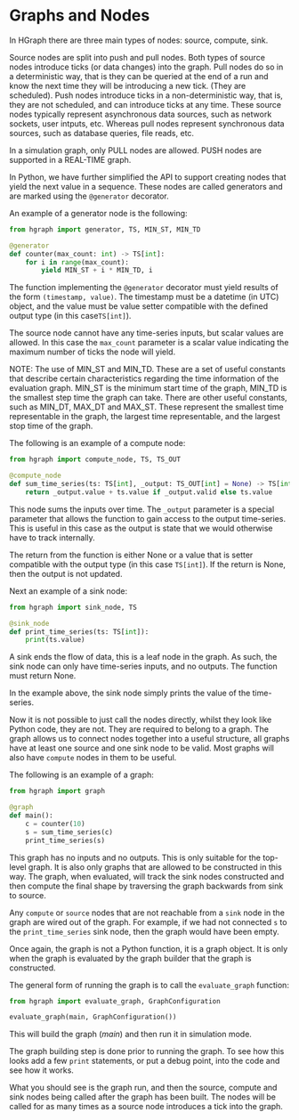 Graphs and Nodes
================

In HGraph there are three main types of nodes: source, compute, sink.

Source nodes are split into push and pull nodes. Both types of source nodes introduce
ticks (or data changes) into the graph. Pull nodes do so in a deterministic way, that
is they can be queried at the end of a run and know the next time they will be 
introducing a new tick. (They are scheduled). Push nodes introduce ticks in a non-deterministic
way, that is, they are not scheduled, and can introduce ticks at any time. These
source nodes typically represent asynchronous data sources, such as network sockets,
user intputs, etc. Whereas pull nodes represent synchronous data sources, such as
database queries, file reads, etc.

In a simulation graph, only PULL nodes are allowed. PUSH nodes are supported in a REAL-TIME
graph.

In Python, we have further simplified the API to support creating nodes that yield the
next value in a sequence. These nodes are called generators and are marked using the
`@generator` decorator.

An example of a generator node is the following:

```python
from hgraph import generator, TS, MIN_ST, MIN_TD

@generator
def counter(max_count: int) -> TS[int]:
    for i in range(max_count):
        yield MIN_ST + i * MIN_TD, i
```

The function implementing the `@generator` decorator must yield results of the form
`(timestamp, value)`. The timestamp must be a datetime (in UTC) object, and the value
must be value setter compatible with the defined output type (in this case``TS[int]``).

The source node cannot have any time-series inputs, but scalar values are allowed.
In this case the `max_count` parameter is a scalar value indicating the maximum number
of ticks the node will yield.

NOTE: The use of MIN_ST and MIN_TD. These are a set of useful constants that describe
certain characteristics regarding the time information of the evaluation graph.
MIN_ST is the minimum start time of the graph, MIN_TD is the smallest step time
the graph can take. There are other useful constants, such as MIN_DT, MAX_DT and MAX_ST.
These represent the smallest time representable in the graph, the largest time
representable, and the largest stop time of the graph.

The following is an example of a compute node:

```python
from hgraph import compute_node, TS, TS_OUT

@compute_node
def sum_time_series(ts: TS[int], _output: TS_OUT[int] = None) -> TS[int]:
    return _output.value + ts.value if _output.valid else ts.value
```

This node sums the inputs over time. The `_output` parameter is a special parameter that
allows the function to gain access to the output time-series. This is useful in this case
as the output is state that we would otherwise have to track internally.

The return from the function is either None or a value that is setter compatible with the
output type (in this case `TS[int]`). If the return is None, then the output is not updated.

Next an example of a sink node:

```python
from hgraph import sink_node, TS

@sink_node
def print_time_series(ts: TS[int]):
    print(ts.value)
```

A sink ends the flow of data, this is a leaf node in the graph. As such, the sink node
can only have time-series inputs, and no outputs. The function must return None.

In the example above, the sink node simply prints the value of the time-series.

Now it is not possible to just call the nodes directly, whilst they look like Python code,
they are not. They are required to belong to a graph. The graph allows us to connect
nodes together into a useful structure, all graphs have at least one source and one sink
node to be valid. Most graphs will also have `compute` nodes in them to be useful.

The following is an example of a graph:

```python
from hgraph import graph

@graph
def main():
    c = counter(10)
    s = sum_time_series(c)
    print_time_series(s)
```

This graph has no inputs and no outputs. This is only suitable for the top-level graph.
It is also only graphs that are allowed to be constructed in this way. The graph, when
evaluated, will track the sink nodes constructed and then compute the final shape by
traversing the graph backwards from sink to source. 

Any `compute` or `source` nodes that are not reachable from a `sink` node in the graph are
wired out of the graph. For example, if we had not connected ``s`` to the ``print_time_series``
sink node, then the graph would have been empty.

Once again, the graph is not a Python function, it is a graph object. It is only when
the graph is evaluated by the graph builder that the graph is constructed.

The general form of running the graph is to call the ``evaluate_graph`` function:

```python
from hgraph import evaluate_graph, GraphConfiguration

evaluate_graph(main, GraphConfiguration())
```

This will build the graph (*main*) and then run it in simulation mode.

The graph building step is done prior to running the graph. To see how this looks
add a few ``print`` statements, or put a debug point, into the code and see how it works.

What you should see is the graph run, and then the source, compute and sink nodes being called
after the graph has been built. The nodes will be called for as many times as a source
node introduces a tick into the graph.
